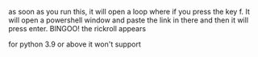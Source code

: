 as soon as you run this, it will open a loop where if you press the key f. It will open a powershell window and paste the link in there and then it will press enter. BINGOO! the rickroll appears

for python 3.9 or above it won't support
